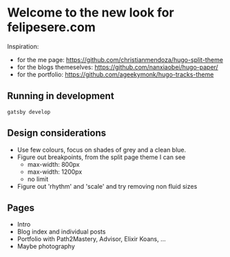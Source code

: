# Welcome to the new look for felipesere.com

Inspiration:
* for the me page: https://github.com/christianmendoza/hugo-split-theme
* for the blogs themeselves: https://github.com/nanxiaobei/hugo-paper/
* for the portfolio: https://github.com/ageekymonk/hugo-tracks-theme

## Running in development
`gatsby develop`


## Design considerations

* Use few colours, focus on shades of grey and a clean blue.
* Figure out breakpoints, from the split page theme I can see
  * max-width:  800px
  * max-width: 1200px
  * no limit
* Figure out 'rhythm' and 'scale' and try removing non fluid sizes

## Pages

* Intro
* Blog index and individual posts
* Portfolio with Path2Mastery, Advisor, Elixir Koans, ...
* Maybe photography
